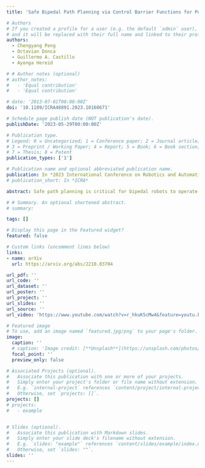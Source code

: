 ```yaml
---
title: 'Safe Bipedal Path Planning via Control Barrier Functions for Polynomial Shape Obstacles Estimated Using Logistic Regression'

# Authors
# If you created a profile for a user (e.g. the default `admin` user), write the username (folder name) here
# and it will be replaced with their full name and linked to their profile.
authors:
  - Chengyang Peng
  - Octavian Donca
  - Guillermo A. Castillo
  - Ayonga Hereid

# # Author notes (optional)
# author_notes:
#   - 'Equal contribution'
#   - 'Equal contribution'

# date: '2013-07-01T00:00:00Z'
doi: '10.1109/ICRA48891.2023.10160671'

# Schedule page publish date (NOT publication's date).
publishDate: '2023-05-29T00:00:00Z'

# Publication type.
# Legend: 0 = Uncategorized; 1 = Conference paper; 2 = Journal article;
# 3 = Preprint / Working Paper; 4 = Report; 5 = Book; 6 = Book section;
# 7 = Thesis; 8 = Patent
publication_types: ['1']

# Publication name and optional abbreviated publication name.
publication: In *2023 International Conference on Robotics and Automation (ICRA)*
# publication_short: In *ICRA*

abstract: Safe path planning is critical for bipedal robots to operate in safety-critical environments. Common path planning algorithms, such as RRT or RRT*, typically use geometric or kinematic collision check algorithms to ensure collision-free paths toward the target position. However, such approaches may generate non-smooth paths that do not comply with the dynamics constraints of walking robots. It has been shown that the control barrier function (CBF) can be integrated with RRT/RRT*to synthesize dynamically feasible collision-free paths. Yet, existing work has been limited to simple circular or elliptical shape obstacles due to the challenging nature of constructing appropriate barrier functions to represent irregularly shaped obstacles. In this paper, we present a CBF-based RRT* algorithm for bipedal robots to generate a collision-free path through space with multiple polynomial-shaped obstacles. In particular, we used logistic regression to construct polynomial barrier functions from a grid map of the environment to represent irregularly shaped obstacles. Moreover, we developed a multi-step CBF steering controller to ensure the efficiency of free space exploration. The proposed approach was first validated in simulation for a differential drive model, and then experimentally evaluated with a 3D humanoid robot, Digit, in a lab setting with randomly placed obstacles.

# # Summary. An optional shortened abstract.
# summary: 

tags: []

# Display this page in the Featured widget?
featured: false

# Custom links (uncomment lines below)
links:
- name: arXiv
  url: https://arxiv.org/abs/2210.03704

url_pdf: ''
url_code: ''
url_dataset: ''
url_poster: ''
url_project: ''
url_slides: ''
url_source: ''
url_video: 'https://www.youtube.com/watch?v=r_hkuK5cMw4&feature=youtu.be'

# Featured image
# To use, add an image named `featured.jpg/png` to your page's folder.
image:
  caption: ''
  # caption: 'Image credit: [**Unsplash**](https://unsplash.com/photos/pLCdAaMFLTE)'
  focal_point: ''
  preview_only: false

# Associated Projects (optional).
#   Associate this publication with one or more of your projects.
#   Simply enter your project's folder or file name without extension.
#   E.g. `internal-project` references `content/project/internal-project/index.md`.
#   Otherwise, set `projects: []`.
projects: []
# projects:
#   - example


# Slides (optional).
#   Associate this publication with Markdown slides.
#   Simply enter your slide deck's filename without extension.
#   E.g. `slides: "example"` references `content/slides/example/index.md`.
#   Otherwise, set `slides: ""`.
slides: ''
---
```


<!-- {{% callout note %}}
Click the _Cite_ button above to demo the feature to enable visitors to import publication metadata into their reference management software.
{{% /callout %}} -->

<!-- {{% callout note %}}
Create your slides in Markdown - click the _Slides_ button to check out the example.
{{% /callout %}} -->

<!-- Supplementary notes can be added here, including [code, math, and images](https://wowchemy.com/docs/writing-markdown-latex/). -->
